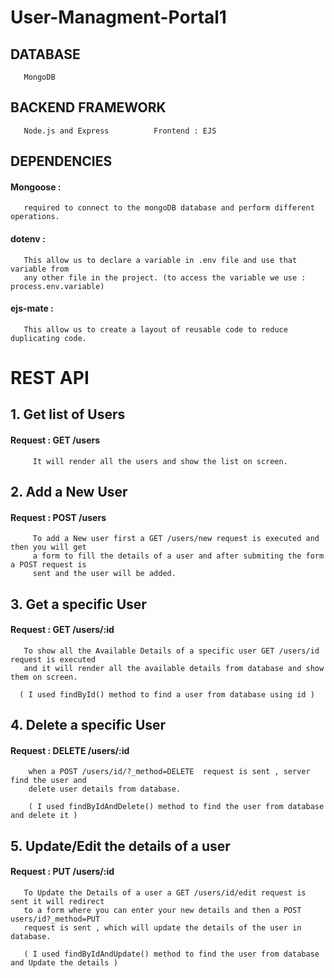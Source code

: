 # User-Managment-Portal1

## DATABASE
       MongoDB
## BACKEND FRAMEWORK
       Node.js and Express          Frontend : EJS
       
## DEPENDENCIES
   #### Mongoose :
       required to connect to the mongoDB database and perform different operations.
   #### dotenv   : 
       This allow us to declare a variable in .env file and use that variable from
       any other file in the project. (to access the variable we use : process.env.variable)
  ####  ejs-mate :
       This allow us to create a layout of reusable code to reduce duplicating code.


# REST API
  
 ## 1. Get list of Users
   #### Request :  GET /users
       
         It will render all the users and show the list on screen.
         
 ## 2. Add a New User
   #### Request :  POST /users
       
         To add a New user first a GET /users/new request is executed and then you will get 
         a form to fill the details of a user and after submiting the form a POST request is 
         sent and the user will be added. 
         
 ## 3. Get a specific User
   #### Request : GET /users/:id
       
       To show all the Available Details of a specific user GET /users/id request is executed 
       and it will render all the available details from database and show them on screen.
      
      ( I used findById() method to find a user from database using id )
 
 ## 4. Delete a specific User 
   #### Request : DELETE /users/:id
       
        when a POST /users/id/?_method=DELETE  request is sent , server find the user and 
        delete user details from database.
        
        ( I used findByIdAndDelete() method to find the user from database and delete it )
       
 
 ## 5. Update/Edit the details of a user
   #### Request : PUT /users/:id
       
       To Update the Details of a user a GET /users/id/edit request is sent it will redirect
       to a form where you can enter your new details and then a POST users/id?_method=PUT 
       request is sent , which will update the details of the user in database.
       
       ( I used findByIdAndUpdate() method to find the user from database and Update the details )
 

